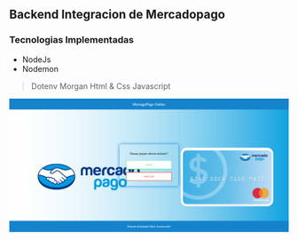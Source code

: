 ## Backend Integracion de Mercadopago

### Tecnologias Implementadas

* NodeJs
* Nodemon
> Dotenv
> Morgan
> Html & Css
> Javascript

![Tumbail](./portada.png)
